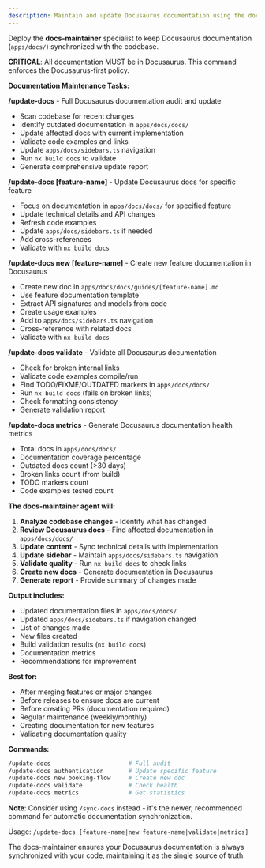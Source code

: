 ```yaml
---
description: Maintain and update Docusaurus documentation using the docs-maintainer specialist
---
```


Deploy the **docs-maintainer** specialist to keep Docusaurus documentation (`apps/docs/`) synchronized with the codebase.

**CRITICAL**: All documentation MUST be in Docusaurus. This command enforces the Docusaurus-first policy.

**Documentation Maintenance Tasks:**

**/update-docs** - Full Docusaurus documentation audit and update

- Scan codebase for recent changes
- Identify outdated documentation in `apps/docs/docs/`
- Update affected docs with current implementation
- Validate code examples and links
- Update `apps/docs/sidebars.ts` navigation
- Run `nx build docs` to validate
- Generate comprehensive update report

**/update-docs [feature-name]** - Update Docusaurus docs for specific feature

- Focus on documentation in `apps/docs/docs/` for specified feature
- Update technical details and API changes
- Refresh code examples
- Update `apps/docs/sidebars.ts` if needed
- Add cross-references
- Validate with `nx build docs`

**/update-docs new [feature-name]** - Create new feature documentation in Docusaurus

- Create new doc in `apps/docs/docs/guides/[feature-name].md`
- Use feature documentation template
- Extract API signatures and models from code
- Create usage examples
- Add to `apps/docs/sidebars.ts` navigation
- Cross-reference with related docs
- Validate with `nx build docs`

**/update-docs validate** - Validate all Docusaurus documentation

- Check for broken internal links
- Validate code examples compile/run
- Find TODO/FIXME/OUTDATED markers in `apps/docs/docs/`
- Run `nx build docs` (fails on broken links)
- Check formatting consistency
- Generate validation report

**/update-docs metrics** - Generate Docusaurus documentation health metrics

- Total docs in `apps/docs/docs/`
- Documentation coverage percentage
- Outdated docs count (>30 days)
- Broken links count (from build)
- TODO markers count
- Code examples tested count

**The docs-maintainer agent will:**

1. **Analyze codebase changes** - Identify what has changed
2. **Review Docusaurus docs** - Find affected documentation in `apps/docs/docs/`
3. **Update content** - Sync technical details with implementation
4. **Update sidebar** - Maintain `apps/docs/sidebars.ts` navigation
5. **Validate quality** - Run `nx build docs` to check links
6. **Create new docs** - Generate documentation in Docusaurus
7. **Generate report** - Provide summary of changes made

**Output includes:**

- Updated documentation files in `apps/docs/docs/`
- Updated `apps/docs/sidebars.ts` if navigation changed
- List of changes made
- New files created
- Build validation results (`nx build docs`)
- Documentation metrics
- Recommendations for improvement

**Best for:**

- After merging features or major changes
- Before releases to ensure docs are current
- Before creating PRs (documentation required)
- Regular maintenance (weekly/monthly)
- Creating documentation for new features
- Validating documentation quality

**Commands:**

```bash
/update-docs                      # Full audit
/update-docs authentication       # Update specific feature
/update-docs new booking-flow     # Create new doc
/update-docs validate             # Check health
/update-docs metrics              # Get statistics
```

**Note**: Consider using `/sync-docs` instead - it's the newer, recommended command for automatic documentation synchronization.

Usage: `/update-docs [feature-name|new feature-name|validate|metrics]`

The docs-maintainer ensures your Docusaurus documentation is always synchronized with your code, maintaining it as the single source of truth.
